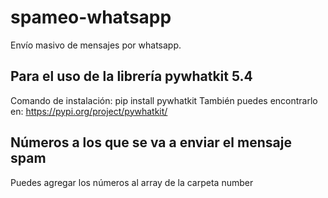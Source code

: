 # spameo-whatsapp
Envío masivo de mensajes por whatsapp.

## Para el uso de la librería pywhatkit 5.4
Comando de instalación: pip install pywhatkit
También puedes encontrarlo en: https://pypi.org/project/pywhatkit/
## Números a los que se va a enviar el mensaje spam
Puedes agregar los números al array de la carpeta number
